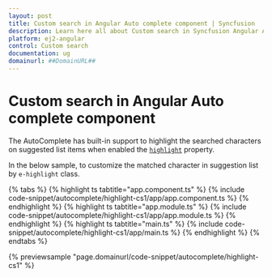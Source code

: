 ```yaml
---
layout: post
title: Custom search in Angular Auto complete component | Syncfusion
description: Learn here all about Custom search in Syncfusion Angular Auto complete component of Syncfusion Essential JS 2 and more.
platform: ej2-angular
control: Custom search 
documentation: ug
domainurl: ##DomainURL##
---
```


# Custom search in Angular Auto complete component

The AutoComplete has built-in support to highlight the searched characters on suggested list items when
enabled the [`highlight`](https://ej2.syncfusion.com/angular/documentation/api/auto-complete/#highlight) property.

In the below sample, to customize the matched character in suggestion list by `e-highlight` class.

{% tabs %}
{% highlight ts tabtitle="app.component.ts" %}
{% include code-snippet/autocomplete/highlight-cs1/app/app.component.ts %}
{% endhighlight %}
{% highlight ts tabtitle="app.module.ts" %}
{% include code-snippet/autocomplete/highlight-cs1/app/app.module.ts %}
{% endhighlight %}
{% highlight ts tabtitle="main.ts" %}
{% include code-snippet/autocomplete/highlight-cs1/app/main.ts %}
{% endhighlight %}
{% endtabs %}
  
{% previewsample "page.domainurl/code-snippet/autocomplete/highlight-cs1" %}
